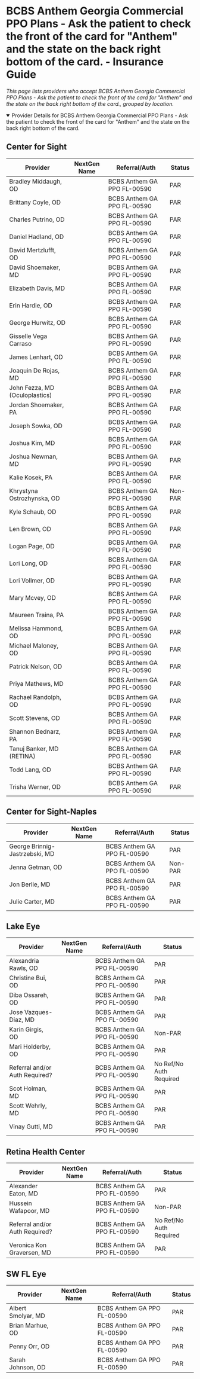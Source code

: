 # BCBS Anthem Georgia Commercial PPO Plans - Ask the patient to check the front of the card for "Anthem" and the state on the back right bottom of the card. - Insurance Guide

*This page lists providers who accept BCBS Anthem Georgia Commercial PPO Plans - Ask the patient to check the front of the card for "Anthem" and the state on the back right bottom of the card., grouped by location.*

<details open><summary>Provider Details for BCBS Anthem Georgia Commercial PPO Plans - Ask the patient to check the front of the card for "Anthem" and the state on the back right bottom of the card.</summary>

## Center for Sight

| Provider | NextGen Name | Referral/Auth | Status |
|----------|-------------|--------------|--------|
| Bradley Middaugh, OD |  | BCBS Anthem GA PPO FL-00590 | PAR |
| Brittany Coyle, OD |  | BCBS Anthem GA PPO FL-00590 | PAR |
| Charles Putrino, OD |  | BCBS Anthem GA PPO FL-00590 | PAR |
| Daniel Hadland, OD |  | BCBS Anthem GA PPO FL-00590 | PAR |
| David Mertzlufft, OD |  | BCBS Anthem GA PPO FL-00590 | PAR |
| David Shoemaker, MD |  | BCBS Anthem GA PPO FL-00590 | PAR |
| Elizabeth Davis, MD |  | BCBS Anthem GA PPO FL-00590 | PAR |
| Erin Hardie, OD |  | BCBS Anthem GA PPO FL-00590 | PAR |
| George Hurwitz, OD |  | BCBS Anthem GA PPO FL-00590 | PAR |
| Gisselle Vega Carraso |  | BCBS Anthem GA PPO FL-00590 | PAR |
| James Lenhart, OD |  | BCBS Anthem GA PPO FL-00590 | PAR |
| Joaquin De Rojas, MD |  | BCBS Anthem GA PPO FL-00590 | PAR |
| John Fezza, MD (Oculoplastics) |  | BCBS Anthem GA PPO FL-00590 | PAR |
| Jordan Shoemaker, PA |  | BCBS Anthem GA PPO FL-00590 | PAR |
| Joseph Sowka, OD |  | BCBS Anthem GA PPO FL-00590 | PAR |
| Joshua Kim, MD |  | BCBS Anthem GA PPO FL-00590 | PAR |
| Joshua Newman, MD |  | BCBS Anthem GA PPO FL-00590 | PAR |
| Kalie Kosek, PA |  | BCBS Anthem GA PPO FL-00590 | PAR |
| Khrystyna Ostrozhynska, OD |  | BCBS Anthem GA PPO FL-00590 | Non-PAR |
| Kyle Schaub, OD |  | BCBS Anthem GA PPO FL-00590 | PAR |
| Len Brown, OD |  | BCBS Anthem GA PPO FL-00590 | PAR |
| Logan Page, OD |  | BCBS Anthem GA PPO FL-00590 | PAR |
| Lori Long, OD |  | BCBS Anthem GA PPO FL-00590 | PAR |
| Lori Vollmer, OD |  | BCBS Anthem GA PPO FL-00590 | PAR |
| Mary Mcvey, OD |  | BCBS Anthem GA PPO FL-00590 | PAR |
| Maureen Traina, PA |  | BCBS Anthem GA PPO FL-00590 | PAR |
| Melissa Hammond, OD |  | BCBS Anthem GA PPO FL-00590 | PAR |
| Michael Maloney, OD |  | BCBS Anthem GA PPO FL-00590 | PAR |
| Patrick Nelson, OD |  | BCBS Anthem GA PPO FL-00590 | PAR |
| Priya Mathews, MD |  | BCBS Anthem GA PPO FL-00590 | PAR |
| Rachael Randolph, OD |  | BCBS Anthem GA PPO FL-00590 | PAR |
| Scott Stevens, OD |  | BCBS Anthem GA PPO FL-00590 | PAR |
| Shannon Bednarz, PA |  | BCBS Anthem GA PPO FL-00590 | PAR |
| Tanuj Banker, MD (RETINA) |  | BCBS Anthem GA PPO FL-00590 | PAR |
| Todd Lang, OD |  | BCBS Anthem GA PPO FL-00590 | PAR |
| Trisha Werner, OD |  | BCBS Anthem GA PPO FL-00590 | PAR |

## Center for Sight-Naples

| Provider | NextGen Name | Referral/Auth | Status |
|----------|-------------|--------------|--------|
| George Brinnig-Jastrzebski, MD |  | BCBS Anthem GA PPO FL-00590 | PAR |
| Jenna Getman, OD |  | BCBS Anthem GA PPO FL-00590 | Non-PAR |
| Jon Berlie, MD |  | BCBS Anthem GA PPO FL-00590 | PAR |
| Julie Carter, MD |  | BCBS Anthem GA PPO FL-00590 | PAR |

## Lake Eye 

| Provider | NextGen Name | Referral/Auth | Status |
|----------|-------------|--------------|--------|
| Alexandria Rawls, OD |  | BCBS Anthem GA PPO FL-00590 | PAR |
| Christine Bui, OD |  | BCBS Anthem GA PPO FL-00590 | PAR |
| Diba Ossareh, OD |  | BCBS Anthem GA PPO FL-00590 | PAR |
| Jose Vazques-Diaz, MD |  | BCBS Anthem GA PPO FL-00590 | PAR |
| Karin Girgis, OD |  | BCBS Anthem GA PPO FL-00590 | Non-PAR |
| Mari Holderby, OD |  | BCBS Anthem GA PPO FL-00590 | PAR |
| Referral and/or Auth Required? |  | BCBS Anthem GA PPO FL-00590 | No Ref/No Auth Required |
| Scot Holman, MD |  | BCBS Anthem GA PPO FL-00590 | PAR |
| Scott Wehrly, MD |  | BCBS Anthem GA PPO FL-00590 | PAR |
| Vinay Gutti, MD |  | BCBS Anthem GA PPO FL-00590 | PAR |

## Retina Health Center

| Provider | NextGen Name | Referral/Auth | Status |
|----------|-------------|--------------|--------|
| Alexander Eaton, MD |  | BCBS Anthem GA PPO FL-00590 | PAR |
| Hussein Wafapoor, MD |  | BCBS Anthem GA PPO FL-00590 | Non-PAR |
| Referral and/or Auth Required? |  | BCBS Anthem GA PPO FL-00590 | No Ref/No Auth Required |
| Veronica Kon Graversen, MD |  | BCBS Anthem GA PPO FL-00590 | PAR |

## SW FL Eye

| Provider | NextGen Name | Referral/Auth | Status |
|----------|-------------|--------------|--------|
| Albert Smolyar, MD |  | BCBS Anthem GA PPO FL-00590 | PAR |
| Brian Marhue, OD |  | BCBS Anthem GA PPO FL-00590 | PAR |
| Penny Orr, OD |  | BCBS Anthem GA PPO FL-00590 | PAR |
| Sarah Johnson, OD |  | BCBS Anthem GA PPO FL-00590 | PAR |

</details>

